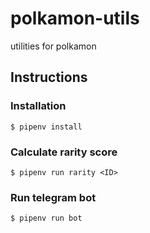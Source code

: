 # polkamon-utils
utilities for polkamon

## Instructions
### Installation
```shell script
$ pipenv install
```

### Calculate rarity score
```shell script
$ pipenv run rarity <ID>
```

### Run telegram bot
```shell script
$ pipenv run bot
```